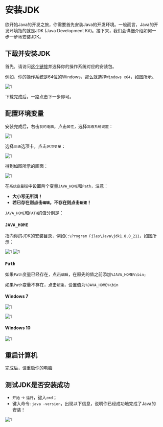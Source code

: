 # 安装JDK

欲开始Java的开发之旅，你需要首先安装Java的开发环境。一般而言，Java的开发环境指的就是JDK (Java Development Kit)。接下来，我们会详细介绍如何一步一步地安装JDK。

## 下载并安装JDK

首先，请访问[这个链接](https://www.oracle.com/technetwork/java/javase/downloads/jdk8-downloads-2133151.html)并选择你的操作系统对应的安装包。

例如，你的操作系统是64位的Windows，那么就选择`Windows x64`，如图所示。

![1](https://www.runoob.com/wp-content/uploads/2013/12/java-download-1.jpg)

下载完成后，一路点击下一步即可。

## 配置环境变量

安装完成后，右击`我的电脑`，点击`属性`，选择`高级系统设置`：

![1](https://www.runoob.com/wp-content/uploads/2013/12/win-java1.png)

选择`高级`选项卡，点击`环境变量`：

![1](https://www.runoob.com/wp-content/uploads/2013/12/java-win2.png)

得到如图所示的画面：
 
![1](https://www.runoob.com/wp-content/uploads/2013/12/java-win3.png)

在`系统变量`栏中设置两个变量`JAVA_HOME`和`Path`，注意：

- **大小写无所谓！** 
- **若已存在则点击`编辑`，不存在则点击`新建`！**

`JAVA_HOME`和`PATH`的值分别是：

### `JAVA_HOME`

指向你的JDK的安装目录，例如`C:\Program Files\Java\jdk1.8.0_211`，如图所示：

![1](https://www.runoob.com/wp-content/uploads/2013/12/java-win4.png)
![1](https://www.runoob.com/wp-content/uploads/2013/12/java-win5.png)

### `Path`

如果`Path`变量已经存在，点击`编辑`，在原先的值之前添加`%JAVA_HOME%\bin;`

如果`Path`变量不存在，点击`新建`，设置值为`%JAVA_HOME%\bin`

#### Windows 7

![1](https://www.runoob.com/wp-content/uploads/2013/12/java-win6.png)

![1](https://www.runoob.com/wp-content/uploads/2013/12/java-win7.png)

#### Windows 10

![1](https://www.runoob.com/wp-content/uploads/2013/12/44A70696-B2E6-4055-B88F-7FC0222DCCA4.png)

## 重启计算机

完成后，请重启你的电脑

## 测试JDK是否安装成功

- `开始` -> `运行`，键入`cmd`；
- 键入命令: `java -version`，出现以下信息，说明你已经成功地完成了Java的安装！

![1](https://www.runoob.com/wp-content/uploads/2013/12/java-win9.png)

